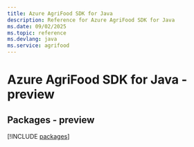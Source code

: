 ```yaml
---
title: Azure AgriFood SDK for Java
description: Reference for Azure AgriFood SDK for Java
ms.date: 09/02/2025
ms.topic: reference
ms.devlang: java
ms.service: agrifood
---
```

# Azure AgriFood SDK for Java - preview
## Packages - preview
[!INCLUDE [packages](agrifood-index.md)]